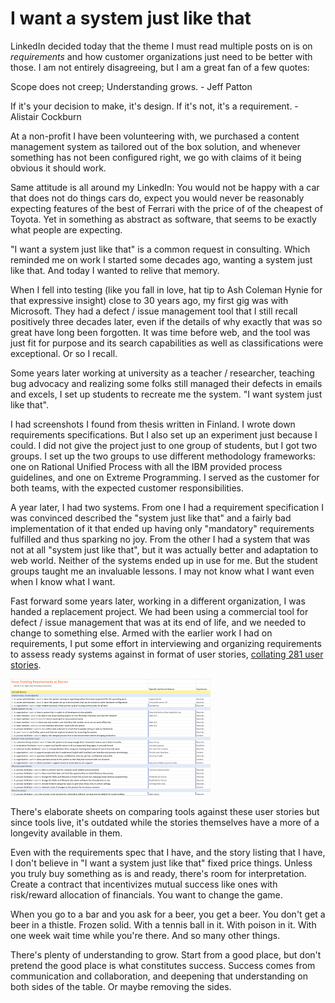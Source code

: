 # I want a system just like that

LinkedIn decided today that the theme I must read multiple posts on is on *requirements* and how customer organizations just need to be better with those. I am not entirely disagreeing, but I am a great fan of a few quotes:

Scope does not creep; Understanding grows. - Jeff Patton

If it's your decision to make, it's design. If it's not, it's a requirement. - Alistair Cockburn

At a non-profit I have been volunteering with, we purchased a content management system as tailored out of the box solution, and whenever something has not been configured right, we go with claims of it being obvious it should work.

Same attitude is all around my LinkedIn: You would not be happy with a car that does not do things cars do, expect you would never be reasonably expecting features of the best of Ferrari with the price of of the cheapest of Toyota. Yet in something as abstract as software, that seems to be exactly what people are expecting.

"I want a system just like that" is a common request in consulting. Which reminded me on work I started some decades ago, wanting a system just like that. And today I wanted to relive that memory.

When I fell into testing (like you fall in love, hat tip to Ash Coleman Hynie for that expressive insight) close to 30 years ago, my first gig was with Microsoft. They had a defect / issue management tool that I still recall positively three decades later, even if the details of why exactly that was so great have long been forgotten. It was time before web, and the tool was just fit for purpose and its search capabilities as well as classifications were exceptional. Or so I recall.

Some years later working at university as a teacher / researcher, teaching bug advocacy and realizing some folks still managed their defects in emails and excels, I set up students to recreate me the system. "I want system just like that".

I had screenshots I found from thesis written in Finland. I wrote down requirements specifications. But I also set up an experiment just because I could. I did not give the project just to one group of students, but I got two groups. I set up the two groups to use different methodology frameworks: one on Rational Unified Process with all the IBM provided process guidelines, and one on Extreme Programming. I served as the customer for both teams, with the expected customer responsibilities.

A year later, I had two systems. From one I had a requirement specification I was convinced described the "system just like that" and a fairly bad implementation of it that ended up having only "mandatory" requirements fulfilled and thus sparking no joy. From the other I had a system that was not at all "system just like that", but it was actually better and adaptation to web world. Neither of the systems ended up in use for me. But the student groups taught me an invaluable lessons. I may not know what I want even when I know what I want.  

Fast forward some years later, working in a different organization, I was handed a replacement project. We had been using a commercial tool for defect / issue management that was at its end of life, and we needed to change to something else. Armed with the earlier work I had on requirements, I put some effort in interviewing and organizing requirements to assess ready systems against in format of user stories, [collating 281 user stories](https://docs.google.com/spreadsheets/d/0B07e3JZGe_haRDFFZVA2V3JZbWM/edit?usp=sharing&ouid=101823823993297284478&resourcekey=0-o9L_Dr19dF3pBdQfEQ04Cg&rtpof=true&sd=true).

![User Stories](./BugTrackerStories.png)

There's elaborate sheets on comparing tools against these user stories but since tools live, it's outdated while the stories themselves have a more of a longevity available in them.

Even with the requirements spec that I have, and the story listing that I have, I don't believe in "I want a system just like that" fixed price things. Unless you truly buy something as is and ready, there's room for interpretation. Create a contract that incentivizes mutual success like ones with risk/reward allocation of financials. You want to change the game.

When you go to a bar and you ask for a beer, you get a beer. You don't get a beer in a thistle. Frozen solid. With a tennis ball in it. With poison in it. With one week wait time while you're there. And so many other things.

There's plenty of understanding to grow. Start from a good place, but don't pretend the good place is what constitutes success. Success comes from communication and collaboration, and deepening that understanding on both sides of the table. Or maybe removing the sides.
